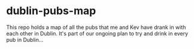 # dublin-pubs-map

This repo holds a map of all the pubs that me and Kev have drank in with each other in Dublin. It's part of our ongoing plan to try and drink in every pub in Dublin...
